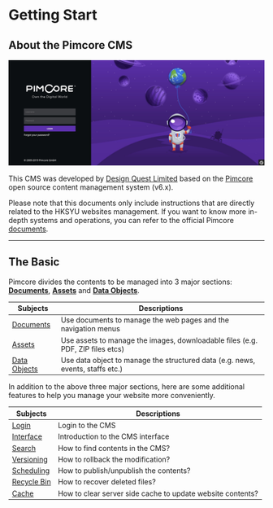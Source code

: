 # Getting Start 

## About the Pimcore CMS

![](images/02.jpg)

This CMS was developed by [Design Quest Limited](https://designquest.com.hk) based on the [Pimcore](https://pimcore.com/) open source content management system (v6.x).

Please note that this documents only include instructions that are directly related to the HKSYU websites management. If you want to know more in-depth systems and operations, you can refer to the official Pimcore [documents](https://pimcore.com/docs/6.x/Development_Documentation/).

---
## The Basic

Pimcore divides the contents to be managed into 3 major sections: [**Documents**](documents/), [**Assets**](assets/) and [**Data Objects**](data-objects/).

| Subjects                      | Descriptions                                                                   |
| ----------------------------- | ------------------------------------------------------------------------------ |
| [Documents](documents/)       | Use documents to manage the web pages and the navigation menus                 |
| [Assets](assets/)             | Use assets to manage the images, downloadable files (e.g. PDF, ZIP files etcs) |
| [Data Objects](data-objects/) | Use data object to manage the structured data (e.g. news, events, staffs etc.) |

In addition to the above three major sections, here are some additional features to help you manage your website more conveniently.

| Subjects                            | Descriptions                                               |
| ----------------------------------- | ---------------------------------------------------------- |
| [Login](basic/login.md)             | Login to the CMS                                           |
| [Interface](basic/interface.md)     | Introduction to the CMS interface                          |
| [Search](basic/search.md)           | How to find contents in the CMS?                           |
| [Versioning](basic/versioning.md)   | How to rollback the modification?                          |
| [Scheduling](basic/scheduling.md)   | How to publish/unpublish the contents?                     |
| [Recycle Bin](basic/recycle-bin.md) | How to recover deleted files?                              |
| [Cache](basic/cache.md)             | How to clear server side cache to update website contents? |
